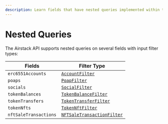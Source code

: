```yaml
---
description: Learn fields that have nested queries implemented within the Airstack API.
---
```


# Nested Queries

The Airstack API supports nested queries on several fields with input filter types:

| Fields                | Filter Type                                                                             |
| --------------------- | --------------------------------------------------------------------------------------- |
| `erc6551Accounts`     | [`AccountFilter`](api-reference/accounts-api/#inputs-and-filters)                       |
| `poaps`               | [`PoapFilter`](api-reference/poaps-api/#inputs-and-filters)                             |
| `socials`             | [`SocialFilter`](api-reference/socials-api/#inputs-and-filters)                         |
| `tokenBalances`       | [`TokenBalanceFilter`](api-reference/tokenbalances-api/#inputs-and-filters)             |
| `tokenTransfers`      | [`TokenTransferFilter`](api-reference/tokentransfers-api/#inputs-and-filters)           |
| `tokenNfts`           | [`TokenNftFilter`](api-reference/tokennfts-api/#inputs-and-filters)                     |
| `nftSaleTransactions` | [`NFTSaleTransactionFilter`](api-reference/nftsaletransactions-api/#inputs-and-filters) |

